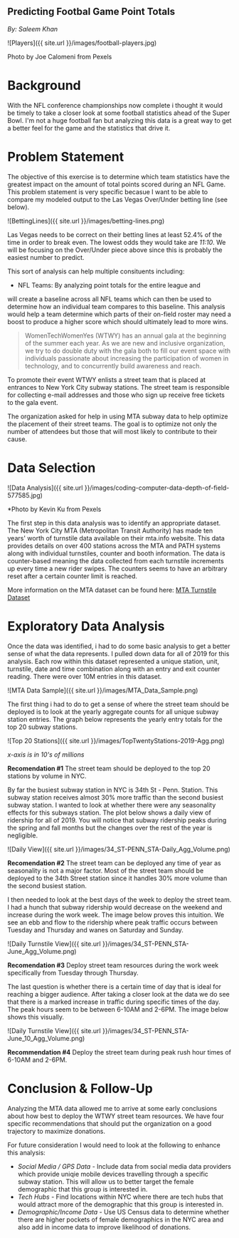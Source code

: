## Predicting Footbal Game Point Totals

*By: Saleem Khan*

![Players]({{ site.url }}/images/football-players.jpg)

Photo by Joe Calomeni from Pexels

# Background
With the NFL conference championships now complete i thought it would be timely to take a closer look at some football statistics ahead of the Super Bowl. I'm not a huge football fan but analyzing this data is a great way to get a better feel for the game and the statistics that drive it.

# Problem Statement
The objective of this exercise is to determine which team statistics have the greatest impact on the amount of total points scored during an NFL Game. This problem statement is very specific becasue I want to be able to compare my modeled output to the Las Vegas Over/Under betting line (see below).

![BettingLines]({{ site.url }}/images/betting-lines.png)

Las Vegas needs to be correct on their betting lines at least 52.4% of the time in order to break even. The lowest odds they would take are *11:10*. We will be focusing on the Over/Under piece above since this is probably the easiest number to predict. 

This sort of analysis can help multiple consituents including:
+ NFL Teams: By analyzing point totals for the entire league and 

will create a baseline across all NFL teams which can then be used to determine how an individual team compares to this baseline. This analysis would help a team determine which parts of their on-field roster may need a boost to produce a higher score which should ultimately lead to more wins. 

> WomenTechWomenYes (WTWY) has an annual gala at the beginning of the summer each year. As we are new and inclusive organization, we try to do double duty with the gala both to fill our event space with individuals passionate about increasing the participation of women in technology, and to concurrently build awareness and reach.

To promote their event WTWY enlists a street team that is placed at entrances to New York City subway stations. The street team is responsible for collecting e-mail addresses and those who sign up receive free tickets to the gala event.

The organization asked for help in using MTA subway data to help optimize the placement of their street teams. The goal is to optimize not only the number of attendees but those that will most likely to contribute to their cause.

# Data Selection
![Data Analysis]({{ site.url }}/images/coding-computer-data-depth-of-field-577585.jpg)

*Photo by Kevin Ku from Pexels

The first step in this data analysis was to identify an appropriate dataset. The New York City MTA (Metropolitan Transit Authority) has made ten years' worth of turnstile data available on their mta.info website. This data provides details on over 400 stations across the MTA and PATH systems along with individual turnstiles, counter and booth information. The data is counter-based meaning the data collected from each turnstile increments up every time a new rider swipes. The counters seems to have an arbitrary reset after a certain counter limit is reached. 

More information on the MTA dataset can be found here: [MTA Turnstile Dataset](http://web.mta.info/developers/turnstile.html)

# Exploratory Data Analysis

Once the data was identified, i had to do some basic analysis to get a better sense of what the data represents. I pulled down data for all of 2019 for this analysis. Each row within this dataset represented a unique station, unit, turnstile, date and time combination along with an entry and exit counter reading. There were over 10M entries in this dataset.

![MTA Data Sample]({{ site.url }}/images/MTA_Data_Sample.png)

The first thing i had to do to get a sense of where the street team should be deployed is to look at the yearly aggregate counts for all unique subway station entries. The graph below represents the yearly entry totals for the top 20 subway stations.

![Top 20 Stations]({{ site.url }}/images/TopTwentyStations-2019-Agg.png)

*x-axis is in 10's of millions*

**Recomendation #1**
The street team should be deployed to the top 20 stations by volume in NYC.

By far the busiest subway station in NYC is 34th St - Penn. Station. This subway station receives almost 30% more traffic than the second busiest subway station. I wanted to look at whether there were any seasonality effects for this subways station. The plot below shows a daily view of ridership for all of 2019. You will notice that subway ridership peaks during the spring and fall months but the changes over the rest of the year is negligible.

![Daily View]({{ site.url }}/images/34_ST-PENN_STA-Daily_Agg_Volume.png)

**Recomendation #2**
The street team can be deployed any time of year as seasonality is not a major factor. Most of the street team should be deployed to the 34th Street station since it handles 30% more volume than the second busiest station.

I then needed to look at the best days of the week to deploy the street team. I had a hunch that subway ridership would decrease on the weekend and increase during the work week. The image below proves this intuition. We see an ebb and flow to the ridership where peak traffic occurs between Tuesday and Thursday and wanes on Saturday and Sunday.

![Daily Turnstile View]({{ site.url }}/images/34_ST-PENN_STA-June_Agg_Volume.png)

**Recomendation #3**
Deploy street team resources during the work week specifically from Tuesday through Thursday.

The last question is whether there is a certain time of day that is ideal for reaching a bigger audience. After taking a closer look at the data we do see that there is a marked increase in traffic during specific times of the day. The peak hours seem to be between 6-10AM and 2-6PM. The image below shows this visually.

![Daily Turnstile View]({{ site.url }}/images/34_ST-PENN_STA-June_10_Agg_Volume.png)

**Recommendation #4**
Deploy the street team during peak rush hour times of 6-10AM and 2-6PM.

# Conclusion & Follow-Up
Analyzing the MTA data allowed me to arrive at some early conclusions about how best to deploy the WTWY street team resources. We have four specific recommendations that should put the organization on a good trajectory to maximize donations.

For future consideration I would need to look at the following to enhance this analysis:
  * *Social Media / GPS Data* - Include data from social media data providers which provide uniqie mobile devices travelling through a specific subway station. This will allow us to better target the female demographic that this group is interested in.
  * *Tech Hubs* - Find locations within NYC where there are tech hubs that would attract more of the demographic that this group is interested in.
  * *Demographic/Income Data* - Use US Census data to determine whether there are higher pockets of female demographics in the NYC area and also add in income data to improve likelihood of donations.
